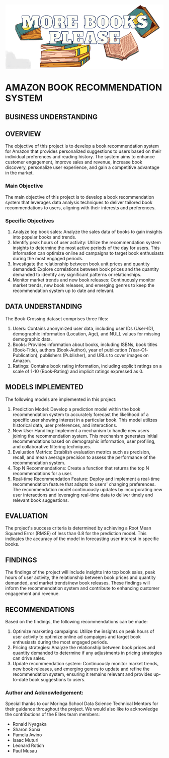 ![Alt text](./books-recs-1.png) 

# AMAZON BOOK RECOMMENDATION SYSTEM

## BUSINESS UNDERSTANDING
## OVERVIEW
The objective of this project is to develop a book recommendation system for Amazon that provides personalized suggestions to users based on their individual preferences and reading history. The system aims to enhance customer engagement, improve sales and revenue, increase book discovery, personalize user experience, and gain a competitive advantage in the market.

### Main Objective
The main objective of this project is to develop a book recommendation system that leverages data analysis techniques to deliver tailored book recommendations to users, aligning with their interests and preferences.

### Specific Objectives
1. Analyze top book sales: Analyze the sales data of books to gain insights into popular books and trends.
2. Identify peak hours of user activity: Utilize the recommendation system insights to determine the most active periods of the day for users. This information can optimize online ad campaigns to target book enthusiasts during the most engaged periods.
3. Investigate the relationship between book unit prices and quantity demanded: Explore correlations between book prices and the quantity demanded to identify any significant patterns or relationships.
4. Monitor market trends and new book releases: Continuously monitor market trends, new book releases, and emerging genres to keep the recommendation system up to date and relevant.

## DATA UNDERSTANDING
The Book-Crossing dataset comprises three files:

1. Users: Contains anonymized user data, including user IDs (User-ID), demographic information (Location, Age), and NULL values for missing demographic data.
2. Books: Provides information about books, including ISBNs, book titles (Book-Title), authors (Book-Author), year of publication (Year-Of-Publication), publishers (Publisher), and URLs to cover images on Amazon.
3. Ratings: Contains book rating information, including explicit ratings on a scale of 1-10 (Book-Rating) and implicit ratings expressed as 0.

## MODELS IMPLEMENTED
The following models are implemented in this project:

1. Prediction Model: Develop a prediction model within the book recommendation system to accurately forecast the likelihood of a specific user showing interest in a particular book. This model utilizes historical data, user preferences, and interactions.
2. New User Handling: Implement a mechanism to handle new users joining the recommendation system. This mechanism generates initial recommendations based on demographic information, user profiling, and collaborative filtering techniques.
3. Evaluation Metrics: Establish evaluation metrics such as precision, recall, and mean average precision to assess the performance of the recommendation system.
4. Top N Recommendations: Create a function that returns the top N recommendations for a user.
5. Real-time Recommendation Feature: Deploy and implement a real-time recommendation feature that adapts to users' changing preferences. The recommendation model continuously updates by incorporating new user interactions and leveraging real-time data to deliver timely and relevant book suggestions.

## EVALUATION
The project's success criteria is determined by achieving a Root Mean Squared Error (RMSE) of less than 0.8 for the prediction model. This indicates the accuracy of the model in forecasting user interest in specific books.

## FINDINGS
The findings of the project will include insights into top book sales, peak hours of user activity, the relationship between book prices and quantity demanded, and market trends/new book releases. These findings will inform the recommendation system and contribute to enhancing customer engagement and revenue.

## RECOMMENDATIONS
Based on the findings, the following recommendations can be made:

1. Optimize marketing campaigns: Utilize the insights on peak hours of user activity to optimize online ad campaigns and target book enthusiasts during the most engaged periods.
2. Pricing strategies: Analyze the relationship between book prices and quantity demanded to determine if any adjustments in pricing strategies can drive sales.
3. Update recommendation system: Continuously monitor market trends, new book releases, and emerging genres to update and refine the recommendation system, ensuring it remains relevant and provides up-to-date book suggestions to users.

### Author and Acknowledgement:
Special thanks to our Moringa School Data Science Technical Mentors for their guidance throughout the project. We would also like to acknowledge the contributions of the Elites team members:

- Ronald Nyagaka
- Sharon Sonia
- Pamela Awino
- Isaac Muturi
- Leonard Rotich
- Paul Musau